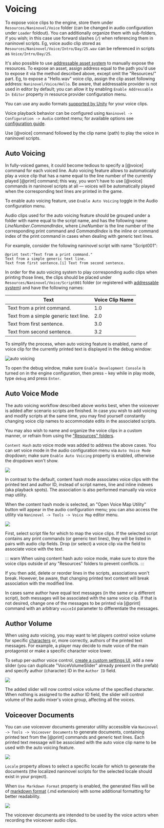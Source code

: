 ﻿# Voicing

To expose voice clips to the engine, store them under `Resources/Naninovel/Voice` folder (can be changed in audio configuration under `Loader` foldout). You can additionally organize them with sub-folders, if you wish; in this case use forward slashes (`/`) when referencing them in naninovel scripts. Eg, voice audio clip stored as `Resources/Naninovel/Voice/Intro/Day/25.wav` can be referenced in scripts as `Voice/Intro/Day/25`.

It's also possible to use [addressable asset system](/guide/resource-providers.md#addressable) to manually expose the resources. To expose an asset, assign address equal to the path you'd use to expose it via the method described above, except omit the "Resources/" part. Eg, to expose a "Hello.wav" voice clip, assign the clip asset following address: `Naninovel/Voice/Hello`. Be aware, that addressable provider is not used in editor by default; you can allow it by enabling `Enable Addressable In Editor` property in resource provider configuration menu.

You can use any audio formats [supported by Unity](https://docs.unity3d.com/Manual/AudioFiles.html) for your voice clips.

Voice playback behavior can be configured using `Naninovel -> Configuration -> Audio` context menu; for available options see [configuration guide](/guide/configuration.md#audio). 

Use [@voice] command followed by the clip name (path) to play the voice in naninovel scripts.


## Auto Voicing

In fully-voiced games, it could become tedious to specify a [@voice] command for each voiced line. Auto voicing feature allows to automatically play a voice clip that has a name equal to the line number of the currently played [@print] command; this way, you won't have to use [@voice] commands in naninovel scripts at all — voices will be automatically played when the corresponding text lines are printed in the game.

To enable auto voicing feature, use `Enable Auto Voicing` toggle in the Audio configuration menu.

Audio clips used for the auto voicing feature should be grouped under a folder with name equal to the script name, and has the following name: *LineNumber*.*CommandIndex*, where *LineNumber* is the line number of the corresponding print command and *CommandIndex* is the inline or command index of the print command in cases when dealing with generic text lines.

For example, consider the following naninovel script with name "Script001":

```nani
@print text:"Text from a print command."
Text from a simple generic text line.
Text from first sentence.[i] Text from second sentence.
```

In order for the auto voicing system to play corresponding audio clips when printing those lines, the clips should be placed under `Resources/Naninovel/Voice/Script001` folder (or registered with [addressable system](/guide/resource-providers.md#addressable)) and have the following names: 

Text | Voice Clip Name
--- | ---
Text from a print command. | 1.0
Text from a simple generic text line. | 2.0
Text from first sentence. | 3.0
Text from second sentence. | 3.2

To simplify the process, when auto voicing feature is enabled, name of voice clip for the currently printed text is displayed in the debug window:

![auto voicing](https://i.gyazo.com/12772ecc7c14011bcde4a74c81e997b8.png)

To open the debug window, make sure `Enable Development Console` is turned on in the engine configuration, then press `~` key while in play mode, type `debug` and press `Enter`.

## Auto Voice Mode

The auto voicing workflow described above works best, when the voiceover is added after scenario scripts are finished. In case you wish to add voicing and modify scripts at the same time, you may find yourself constantly changing voice clip names to accommodate edits in the associated scripts.

You may also wish to name and organize the voice clips in a custom manner, or refrain from using the ["Resources" folders](https://docs.unity3d.com/Manual/BestPracticeUnderstandingPerformanceInUnity6.html).

`Content Hash` auto voice mode was added to address the above cases. You can set voice mode in the audio configuration menu via `Auto Voice Mode` dropdown; make sure `Enable Auto Voicing` property is enabled, otherwise the dropdown won't show.

![](https://i.gyazo.com/5588b50df2f0c6af5522a950d550fe2d.png)

In contrast to the default, content hash mode associates voice clips with the printed text and author ID, instead of script names, line and inline indexes (aka playback spots). The association is also performed manually via voice map utility.

When the content hash mode is selected, an "Open Voice Map Utility" button will appear in the audio configuration menu; you can also access the utility via `Naninovel -> Tools -> Voice Map` editor menu.

![](https://i.gyazo.com/3456bfd4b8874771d5b5ce76c4f06a64.png)

First, select script file for which to map the voice clips. If the selected script contains any print commands (or generic text lines), they will be listed in pairs with audio clip fields. Drop (or select) a voice clip via the field to associate voice with the text.

::: warn
When using content hash auto voice mode, make sure to store the voice clips outside of any "Resources" folders to prevent conflicts.
:::

If you then add, delete or reorder lines in the scripts, associations won't break. However, be aware, that changing printed text content will break association with the modified line.

In cases same author have equal text messages (in the same or a different script), both messages will be associated with the same voice clip. If that is not desired, change one of the messages to be printed via [@print] command with an arbitrary `voiceId` parameter to differentiate the messages.


## Author Volume

When using auto voicing, you may want to let players control voice volume for specific [characters](/guide/characters.md) or, more correctly, authors of the printed text messages. For example, a player may decide to mute voice of the main protagonist or make a specific character voice lower.

To setup per-author voice control, [create a custom settings UI](/guide/user-interface.md#modifying-built-in-ui), add a new slider (you can duplicate "VoiceVolumeSlider" already present in the prefab) and specify author (character) ID in the `Author ID` field.

![](https://i.gyazo.com/5a8db32ca5d971f2876f71d35f1a020c.png)

The added slider will now control voice volume of the specified character. When nothing is assigned to the author ID field, the slider will control volume of the audio mixer's voice group, affecting all the voices.

## Voiceover Documents

You can use voiceover documents generator utility accessible via `Naninovel -> Tools -> Voiceover Documents` to generate documents, containing printed text from the [@print] commands and generic text lines. Each printed text message will be associated with the auto voice clip name to be used with the auto voicing feature.

![](https://i.gyazo.com/69466444d4b8b43d76e7f1566db5ca9a.png)

`Locale` property allows to select a specific locale for which to generate the documents (the localized naninovel scripts for the selected locale should exist in your project).

When `Use Markdown Format` property is enabled, the generated files will be of [markdown format](https://en.wikipedia.org/wiki/Markdown) (.md extension) with some additional formatting for better readability.

![](https://i.gyazo.com/ed6776026a79140de9e9f6a155faffdc.png)

The voiceover documents are intended to be used by the voice actors when recording the voiceover audio clips. 